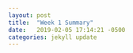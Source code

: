 ```yaml
---
layout: post
title:  "Week 1 Summary"
date:   2019-02-05 17:14:21 -0500
categories: jekyll update
---
```

